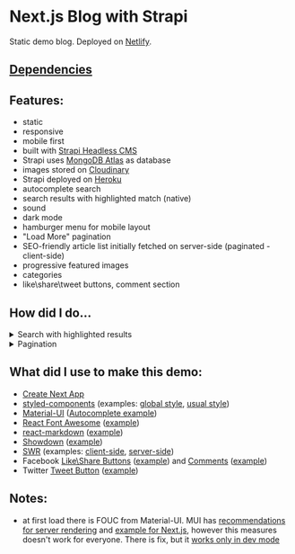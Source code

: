 # Next.js Blog with Strapi

Static demo blog. Deployed on [Netlify](https://www.netlify.com/).

## [Dependencies](https://github.com/AlexTechNoir/Next.js-Strapi-Blog/blob/master/package.json#L10)

## Features:

- static
- responsive
- mobile first
- built with [Strapi Headless CMS](https://github.com/strapi/strapi)
- Strapi uses [MongoDB Atlas](https://www.mongodb.com/cloud/atlas) as database
- images stored on [Cloudinary](https://cloudinary.com/)
- Strapi deployed on [Heroku](https://www.heroku.com/home)
- autocomplete search
- search results with highlighted match (native)
- sound
- dark mode
- hamburger menu for mobile layout
- "Load More" pagination
- SEO-friendly article list initially fetched on server-side (paginated - client-side)
- progressive featured images
- categories
- like\share\tweet buttons, comment section

## How did I do...

<details>
  <summary>Search with highlighted results</summary>
  <br>
  <ol>
    <li>When user enters value, we <a href="https://github.com/AlexTechNoir/Next.js-Strapi-Blog/blob/master/components/header/SearchBar.js#L101">grab it's changes</a>.</li>
    <li>Search happens <a href="https://github.com/AlexTechNoir/Next.js-Strapi-Blog/blob/master/components/header/SearchBar.js#L71">onSubmit</a>.</li>
    <li>It's importnant not to use Next.js's <a href="https://nextjs.org/docs/routing/dynamic-routes">dynamic routs</a> here, because blog would not be static if we'd have pages, depending on user's request (but if you're OK with hybrid/dynamic blog, than it's alright to use them (btw, maybe <a href="https://nextjs.org/docs/routing/dynamic-routes#optional-catch-all-routes">optional catch all routes</a> will somehow work with static site too, but I haven't tested it)). Instead we go to search page with query passed through "?" sign, <a href="https://github.com/AlexTechNoir/Next.js-Strapi-Blog/blob/master/components/header/SearchBar.js#L66">here</a>.</li>
    <li>Search page will <a href="https://github.com/AlexTechNoir/Next.js-Strapi-Blog/blob/master/pages/search.js#L14">fetch</a> Strapi's API and will <a href="https://github.com/AlexTechNoir/Next.js-Strapi-Blog/blob/master/pages/search.js#L23">render</a> the filtered results based on query parameter.</li>
    <li>In search result we <a href="https://github.com/AlexTechNoir/Next.js-Strapi-Blog/blob/master/components/search/SearchResult.js#L14">convert markup to html</a> and <a href="https://github.com/AlexTechNoir/Next.js-Strapi-Blog/blob/master/components/search/SearchResult.js#L15">html to text</a>.</li>
    <li>We <a href="https://github.com/AlexTechNoir/Next.js-Strapi-Blog/blob/master/components/search/SearchResult.js#L98">divide text into array based on value match</a> and <a href="https://github.com/AlexTechNoir/Next.js-Strapi-Blog/blob/master/components/search/SearchResult.js#L99">create new text as array with "mark" tag around match</a>.</li>
    <li>Then in useEffect, initially and every time the search value gets changed, we look for "mark" tags in text and cut the text around the first match (or just write "no match" if there is no match). The namings should be self-explanatory <a href="https://github.com/AlexTechNoir/Next.js-Strapi-Blog/blob/master/components/search/SearchResult.js#L19">here</a>.</li>
    <li>It's important to wrap the text inside "p" tag with, for example, "span" tag to avoid React NotFoundError, which occurs when we re-render page (here: search for the second time) after manipulating the DOM (highlighting). Explained <a href="https://stackoverflow.com/a/54342788/10489004">here</a>.</li>
    <li>Last important thing: when we search for the second time and if in search result list we got result that was in the previous list (but with different match this time) then it will reflect previous highlighted match, which is not what we want. To avoid this we must remove old results and load new when we search. We can do this by triggering <a href="https://github.com/AlexTechNoir/Next.js-Strapi-Blog/blob/master/pages/search.js#L35">re-fetch</a> - this will cause "isValidating" parameter to <a href="https://github.com/AlexTechNoir/Next.js-Strapi-Blog/blob/master/pages/search.js#L50">change</a> on every search, removing previous result with skeleton load and load new results with correct highlighted match.</li>
  </ol>
</details>

<details>
  <summary>Pagination</summary>
  <br>
  <ol>
    <li>Featured articles <a href="https://github.com/AlexTechNoir/Next.js-Strapi-Blog/blob/master/pages/index.js#L18">are fetched</a> on server-side as usual for SEO.</li>
    <li>We fetch paginated data on client-side with <a href="https://github.com/AlexTechNoir/Next.js-Strapi-Blog/blob/master/pages/index.js#L26">useSWRInfinite</a>.</li>
    <li>We use "size" and "setSize" parameters to change page index.</li>
    <li>But instead of page index Strapi's API has <a href="https://strapi.io/documentation/v3.x/content-api/parameters.html#start">Start param</a> pointing at index from which data should be fetched and <a href="https://strapi.io/documentation/v3.x/content-api/parameters.html#limit">Limit param</a>.</li>
    <li>In getKey function <a href="https://github.com/AlexTechNoir/Next.js-Strapi-Blog/blob/master/pages/index.js#L12">"pageIndex" parameter</a> is the "size" parameter. It always starts with 0.</li>
    <li>We set <a href="https://github.com/AlexTechNoir/Next.js-Strapi-Blog/blob/master/pages/index.js#L14">limit param to 1 (fetch 1 article), start param - to "pageIndex + 7"</a> (because first 7 artciles are already fetched on server-side.</li>
    <li>On every time user clicks "Load More" button, we <a href="https://github.com/AlexTechNoir/Next.js-Strapi-Blog/blob/master/pages/index.js#L77">increase</a> size param to amount of articles we need to fetch (here we need 4, which depends on desktop layout).</li>
    <li>We also have to <a href="https://github.com/AlexTechNoir/Next.js-Strapi-Blog/blob/master/pages/index.js#L27">set initialSize parameter to 0</a>, because we don't need paginated data initially, only on demand.</li>
  </ol>
</details>

## What did I use to make this demo:

- [Create Next App](https://nextjs.org/docs/getting-started#setup)
- [styled-components](https://github.com/styled-components/styled-components) (examples: [global style](https://github.com/AlexTechNoir/Next.js-Strapi-Blog/blob/master/pages/_app.js#L77), [usual style](https://github.com/AlexTechNoir/Next.js-Strapi-Blog/blob/master/pages/_app.js#L153))
- [Material-UI](https://github.com/mui-org/material-ui) ([Autocomplete example](https://github.com/AlexTechNoir/Next.js-Strapi-Blog/blob/master/components/header/SearchBar.js#L72))
- [React Font Awesome](https://github.com/FortAwesome/react-fontawesome) ([example](https://github.com/AlexTechNoir/Next.js-Strapi-Blog/blob/master/components/header/UsualMenu.js#L75))
- [react-markdown](https://github.com/rexxars/react-markdown) ([example](https://github.com/AlexTechNoir/Next.js-Strapi-Blog/blob/master/components/article/Markdown.js#L26))
- [Showdown](https://github.com/showdownjs/showdown) ([example](https://github.com/AlexTechNoir/Next.js-Strapi-Blog/blob/master/components/search/SearchResult.js#L14))
- [SWR](https://github.com/vercel/swr) (examples: [client-side](https://github.com/AlexTechNoir/Next.js-Strapi-Blog/blob/master/pages/search.js#L14), [server-side](https://github.com/AlexTechNoir/Next.js-Strapi-Blog/blob/master/pages/categories/%5Bid%5D.js#L32))
- Facebook [Like\Share Buttons](https://developers.facebook.com/docs/plugins/like-button) ([example](https://github.com/AlexTechNoir/Next.js-Strapi-Blog/blob/master/components/article/SocialButtons.js#L13)) and [Comments](https://developers.facebook.com/docs/plugins/comments) ([example](https://github.com/AlexTechNoir/Next.js-Strapi-Blog/blob/master/components/article/Comments.js))
- Twitter [Tweet Button](https://developer.twitter.com/en/docs/twitter-for-websites/tweet-button/overview) ([example](https://github.com/AlexTechNoir/Next.js-Strapi-Blog/blob/master/components/article/SocialButtons.js#L22))

## Notes:

- at first load there is FOUC from Material-UI. MUI has [recommendations for server rendering](https://material-ui.com/guides/server-rendering/) and [example for Next.js](https://github.com/mui-org/material-ui/tree/master/examples/nextjs), however this measures doesn't work for everyone. There is fix, but it [works only in dev mode](https://github.com/vercel/next.js/issues/13058#issuecomment-666948357)

